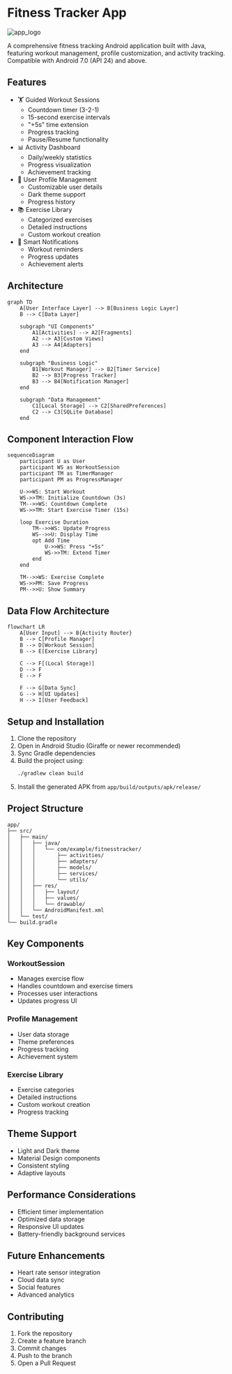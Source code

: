 # Fitness Tracker App
![app_logo](https://github.com/user-attachments/assets/dc658b73-41c7-426b-9f7e-87af9ac6f11d)

A comprehensive fitness tracking Android application built with Java, featuring workout management, profile customization, and activity tracking. Compatible with Android 7.0 (API 24) and above.

## Features
- 🏋️ Guided Workout Sessions
  - Countdown timer (3-2-1)
  - 15-second exercise intervals
  - "+5s" time extension
  - Progress tracking
  - Pause/Resume functionality
- 📊 Activity Dashboard
  - Daily/weekly statistics
  - Progress visualization
  - Achievement tracking
- 👤 User Profile Management
  - Customizable user details
  - Dark theme support
  - Progress history
- 📚 Exercise Library
  - Categorized exercises
  - Detailed instructions
  - Custom workout creation
- 🔔 Smart Notifications
  - Workout reminders
  - Progress updates
  - Achievement alerts

## Architecture

```mermaid
graph TD
    A[User Interface Layer] --> B[Business Logic Layer]
    B --> C[Data Layer]
    
    subgraph "UI Components"
        A1[Activities] --> A2[Fragments]
        A2 --> A3[Custom Views]
        A3 --> A4[Adapters]
    end
    
    subgraph "Business Logic"
        B1[Workout Manager] --> B2[Timer Service]
        B2 --> B3[Progress Tracker]
        B3 --> B4[Notification Manager]
    end
    
    subgraph "Data Management"
        C1[Local Storage] --> C2[SharedPreferences]
        C2 --> C3[SQLite Database]
    end
```

## Component Interaction Flow

```mermaid
sequenceDiagram
    participant U as User
    participant WS as WorkoutSession
    participant TM as TimerManager
    participant PM as ProgressManager
    
    U->>WS: Start Workout
    WS->>TM: Initialize Countdown (3s)
    TM-->>WS: Countdown Complete
    WS->>TM: Start Exercise Timer (15s)
    
    loop Exercise Duration
        TM-->>WS: Update Progress
        WS-->>U: Display Time
        opt Add Time
            U->>WS: Press "+5s"
            WS->>TM: Extend Timer
        end
    end
    
    TM-->>WS: Exercise Complete
    WS->>PM: Save Progress
    PM-->>U: Show Summary
```

## Data Flow Architecture

```mermaid
flowchart LR
    A[User Input] --> B{Activity Router}
    B --> C[Profile Manager]
    B --> D[Workout Session]
    B --> E[Exercise Library]
    
    C --> F[(Local Storage)]
    D --> F
    E --> F
    
    F --> G[Data Sync]
    G --> H[UI Updates]
    H --> I[User Feedback]
```

## Setup and Installation
1. Clone the repository
2. Open in Android Studio (Giraffe or newer recommended)
3. Sync Gradle dependencies
4. Build the project using:
   ```bash
   ./gradlew clean build
   ```
5. Install the generated APK from `app/build/outputs/apk/release/`

## Project Structure
```
app/
├── src/
│   ├── main/
│   │   ├── java/
│   │   │   └── com/example/fitnesstracker/
│   │   │       ├── activities/
│   │   │       ├── adapters/
│   │   │       ├── models/
│   │   │       ├── services/
│   │   │       └── utils/
│   │   ├── res/
│   │   │   ├── layout/
│   │   │   ├── values/
│   │   │   └── drawable/
│   │   └── AndroidManifest.xml
│   └── test/
└── build.gradle
```

## Key Components

### WorkoutSession
- Manages exercise flow
- Handles countdown and exercise timers
- Processes user interactions
- Updates progress UI

### Profile Management
- User data storage
- Theme preferences
- Progress tracking
- Achievement system

### Exercise Library
- Exercise categories
- Detailed instructions
- Custom workout creation
- Progress tracking

## Theme Support
- Light and Dark theme
- Material Design components
- Consistent styling
- Adaptive layouts

## Performance Considerations
- Efficient timer implementation
- Optimized data storage
- Responsive UI updates
- Battery-friendly background services

## Future Enhancements
- Heart rate sensor integration
- Cloud data sync
- Social features
- Advanced analytics

## Contributing
1. Fork the repository
2. Create a feature branch
3. Commit changes
4. Push to the branch
5. Open a Pull Request


